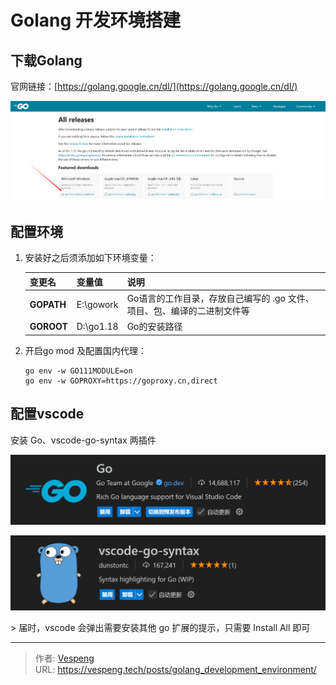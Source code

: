 # Golang 开发环境搭建

## 下载Golang

官网链接：[https://golang.google.cn/dl/](https://golang.google.cn/dl/)

![3326ab02-a030-4902-8934-f95eca5b628c](./images/3326ab02-a030-4902-8934-f95eca5b628c.png)

## 配置环境

1. 安装好之后须添加如下环境变量：

   | 变更名        | 变量值       | 说明                                      |
      | ---------- | --------- | --------------------------------------- |
   | **GOPATH** | E:\gowork | Go语言的工作目录，存放自己编写的 .go 文件、项目、包、编译的二进制文件等 |
   | **GOROOT** | D:\go1.18 | Go的安装路径                                 |

2. 开启go mod 及配置国内代理：

   ```shell
   go env -w GO111MODULE=on
   go env -w GOPROXY=https://goproxy.cn,direct
   ```

## 配置vscode

安装 Go、vscode-go-syntax 两插件

![loading-ag-117](./images/079a6176-fba0-4c94-abe8-aff760e2b4b4.png)

![loading-ag-119](./images/18e22d51-224a-478b-b134-dc808b31b958.png)

&gt;  届时，vscode 会弹出需要安装其他 go 扩展的提示，只需要 Install All 即可 






---

> 作者: [Vespeng](https://github.com/vespeng/)  
> URL: https://vespeng.tech/posts/golang_development_environment/  

